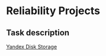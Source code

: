 # Reliability Projects

## Task description
[Yandex Disk Storage](https://yadi.sk/d/8q4RM-m73NCaXY)

